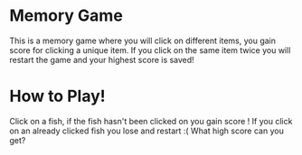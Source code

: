 # Memory Game

This is a memory game where you will click on different items, you gain
score for clicking a unique item. If you click on the same item twice you will restart
the game and your highest score is saved!

# How to Play!

Click on a fish, if the fish hasn't been clicked on you gain score !
If you click on an already clicked fish you lose and restart :(
What high score can you get?
